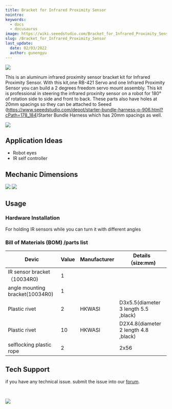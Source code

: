 ```yaml
---
title: Bracket for Infrared Proximity Sensor
nointro:
keywords:
  - docs
  - docusaurus
image: https://wiki.seeedstudio.com/Bracket_for_Infrared_Proximity_Sensor/
slug: /Bracket_for_Infrared_Proximity_Sensor
last_update:
  date: 02/03/2022
  author: gunengyu
---
```

![](https://files.seeedstudio.com/wiki/Bracket_for_Infrared_Proximity_Sensor/img/brkir.jpg)

This is an aluminum infrared proximity sensor bracket kit for Infrared Proximity Sensor. With this kit,one RB-421 Servo and one Infrared Proximity Sensor you can build a 2 degrees freedom servo mount assembly.
This kit is professional in steering the infrared proxinity sensor on a robot for 180° of rotation side to side and front to back.
These parts also have holes at 20mm spacings so they can be attached to Seeed (https://www.seeedstudio.com/depot/starter-bundle-harness-p-906.html?cPath=178_184)Starter Bundle Harness which has 20mm spacings as well.

[![](https://files.seeedstudio.com/wiki/Seeed-WiKi/docs/images/300px-Get_One_Now_Banner-ragular.png)](https://www.seeedstudio.com/Bracket-for-Infrared-Proximity-Sensor-p-946.html)

## Application Ideas

- Robot eyes
- IR self controller

## Mechanic Dimensions

![](https://files.seeedstudio.com/wiki/Bracket_for_Infrared_Proximity_Sensor/img/10047R0.jpg)
![](https://files.seeedstudio.com/wiki/Bracket_for_Infrared_Proximity_Sensor/img/10034R0.jpg)

## Usage

### Hardware Installation
For holding IR sensors while you can turn it with different angles

### Bill of Materials (BOM) /parts list

|Devic	|Value	|Manufacturer	|Details（size:mm)|
|---|---|---|---|
|IR sensor bracket（10034R0)|	1	|	||
|angle mounting bracket(10034R0)|	1	|	||
|Plastic rivet|	2	|HKWASI	|D3x5.5(diameter 3 length 5.5 ,black)|
|Plastic rivet|	10	|HKWASI	|D2X4.8(diameter 2 length 4.8 ,black)|
|selflocking plastic rope|	2	|	|2x56|

## Tech Support
 if you have any technical issue.  submit the issue into our [forum](http://forum.seeedstudio.com/). 
<div>
  <br /><p style={{textAlign: 'center'}}><a href="https://www.seeedstudio.com/act-4.html?utm_source=wiki&utm_medium=wikibanner&utm_campaign=newproducts" target="_blank"><img src="https://files.seeedstudio.com/wiki/Wiki_Banner/new_product.jpg" /></a></p>
</div>

